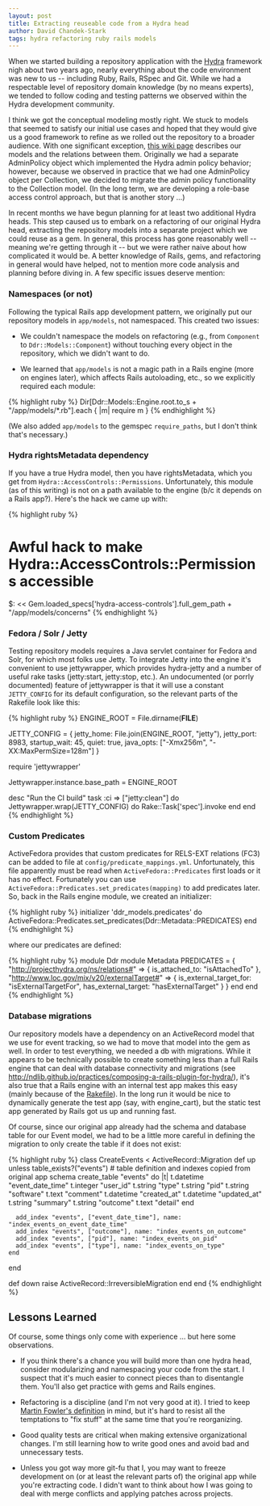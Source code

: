 ```yaml
---
layout: post
title: Extracting reuseable code from a Hydra head
author: David Chandek-Stark
tags: hydra refactoring ruby rails models
---
```


When we started building a repository application with the [Hydra](http://projecthydra.org) framework nigh about two years ago, nearly everything about the code environment was new to us -- including Ruby, Rails, RSpec and Git.  While we had a respectable level of repository domain knowledge (by no means experts), we tended to follow coding and testing patterns we observed within the Hydra development community.

I think we got the conceptual modeling mostly right.  We stuck to models that seemed to satisfy our initial use cases and hoped that they would give us a good framework to refine as we rolled out the repository to a broader audience.  With one significant exception, [this wiki page](https://github.com/duke-libraries/ddr-models/wiki/Repository-Models-1.0) describes our models and the relations between them.  Originally we had a separate AdminPolicy object which implemented the Hydra admin policy behavior; however, because we observed in practice that we had one AdminPolicy object per Collection, we decided to migrate the admin policy functionality to the Collection model.  (In the long term, we are developing a role-base access control approach, but that is another story ...)

In recent months we have begun planning for at least two additional Hydra heads.  This step caused us to embark on a refactoring of our original Hydra head, extracting the repository models into a separate project which we could reuse as a gem.  In general, this process has gone reasonably well -- meaning we're getting through it -- but we were rather naive about how complicated it would be.  A better knowledge of Rails, gems, and refactoring in general would have helped, not to mention more code analysis and planning before diving in.  A few specific issues deserve mention:

### Namespaces (or not)

Following the typical Rails app development pattern, we originally put our repository models in `app/models`, not namespaced.  This created two issues:

- We couldn't namespace the models on refactoring (e.g., from `Component` to `Ddr::Models::Component`) without touching every object in the repository, which we didn't want to do.

- We learned that `app/models` is not a magic path in a Rails engine (more on engines later), which affects Rails autoloading, etc., so we explicitly required each module:

{% highlight ruby %}
Dir[Ddr::Models::Engine.root.to_s + "/app/models/*.rb"].each { |m| require m }
{% endhighlight %}

(We also added `app/models` to the gemspec `require_paths`, but I don't think that's necessary.)

### Hydra rightsMetadata dependency

If you have a true Hydra model, then you have rightsMetadata, which you get from `Hydra::AccessControls::Permissions`.  Unfortunately, this module (as of this writing) is not on a path available to the engine (b/c it depends on a Rails app?).  Here's the hack we came up with:

{% highlight ruby %}
# Awful hack to make Hydra::AccessControls::Permissions accessible
$: << Gem.loaded_specs['hydra-access-controls'].full_gem_path + "/app/models/concerns"
{% endhighlight %}

### Fedora / Solr / Jetty

Testing repository models requires a Java servlet container for Fedora and Solr, for which most folks use Jetty.  To integrate Jetty into the engine it's convenient to use jettywrapper, which provides hydra-jetty and a number of useful rake tasks (jetty:start, jetty:stop, etc.).  An undocumented (or porrly documented) feature of jettywrapper is that it will use a constant `JETTY_CONFIG` for its default configuration, so the relevant parts of the Rakefile look like this:

{% highlight ruby %}
ENGINE_ROOT = File.dirname(__FILE__)

JETTY_CONFIG = { 
  jetty_home: File.join(ENGINE_ROOT, "jetty"),
  jetty_port: 8983,
  startup_wait: 45,
  quiet: true,
  java_opts: ["-Xmx256m", "-XX:MaxPermSize=128m"]
}

require 'jettywrapper'

Jettywrapper.instance.base_path = ENGINE_ROOT

desc "Run the CI build"
task :ci => ["jetty:clean"] do
  Jettywrapper.wrap(JETTY_CONFIG) do
    Rake::Task['spec'].invoke
  end
end
{% endhighlight %}

### Custom Predicates

ActiveFedora provides that custom predicates for RELS-EXT relations (FC3) can be added to file at `config/predicate_mappings.yml`.  Unfortunately, this file apparently must be read when `ActiveFedora::Predicates` first loads or it has no effect.  Fortunately you can use `ActiveFedora::Predicates.set_predicates(mapping)` to add predicates later.  So, back in the Rails engine module, we created an initializer:

{% highlight ruby %}
initializer 'ddr_models.predicates' do
  ActiveFedora::Predicates.set_predicates(Ddr::Metadata::PREDICATES)
end
{% endhighlight %}

where our predicates are defined:

{% highlight ruby %}
module Ddr
  module Metadata
    PREDICATES = {
      "http://projecthydra.org/ns/relations#" => {
        is_attached_to: "isAttachedTo"
      },
      "http://www.loc.gov/mix/v20/externalTarget#" => {
        is_external_target_for: "isExternalTargetFor",
        has_external_target: "hasExternalTarget"
      }
    }
  end
end
{% endhighlight %}

### Database migrations

Our repository models have a dependency on an ActiveRecord model that we use for event tracking, so we had to move that model into the gem as well.  In order to test everything, we needed a db with migrations.  While it appears to be technically possible to create something less than a full Rails engine that can deal with database connectivity and migrations (see http://ndlib.github.io/practices/composing-a-rails-plugin-for-hydra/), it's also true that a Rails engine with an internal test app makes this easy (mainly because of the [Rakefile](https://github.com/rails/rails/blob/master/railties/lib/rails/tasks/engine.rake)).  In the long run it would be nice to dynamically generate the test app (say, with engine_cart), but the static test app generated by Rails got us up and running fast.

Of course, since our original app already had the schema and database table for our Event model, we had to be a little more careful in defining the migration to only create the table if it does not exist:

{% highlight ruby %}
class CreateEvents < ActiveRecord::Migration
  def up
    unless table_exists?("events")
      # table definition and indexes copied from original app schema
      create_table "events" do |t|
        t.datetime "event_date_time"
        t.integer  "user_id"
        t.string   "type"
        t.string   "pid"
        t.string   "software"
        t.text     "comment"
        t.datetime "created_at"
        t.datetime "updated_at"
        t.string   "summary"
        t.string   "outcome"
        t.text     "detail"
      end

      add_index "events", ["event_date_time"], name: "index_events_on_event_date_time"
      add_index "events", ["outcome"], name: "index_events_on_outcome"
      add_index "events", ["pid"], name: "index_events_on_pid"
      add_index "events", ["type"], name: "index_events_on_type"
    end
  end

  def down
    raise ActiveRecord::IrreversibleMigration
  end
end
{% endhighlight %}

## Lessons Learned

Of course, some things only come with experience ... but here some observations.

- If you think there's a chance you will build more than one hydra head, consider modularizing and namespacing your code from the start.  I suspect that it's much easier to connect pieces than to disentangle them.  You'll also get practice with gems and Rails engines.

- Refactoring is a discipline (and I'm not very good at it).  I tried to keep [Martin Fowler's definition](http://refactoring.com/) in mind, but it's hard to resist all the temptations to "fix stuff" at the same time that you're reorganizing.

- Good quality tests are critical when making extensive organizational changes.  I'm still learning how to write good ones and avoid bad and unnecessary tests.

- Unless you got way more git-fu that I, you may want to freeze development on (or at least the relevant parts of) the original app while you're extracting code.  I didn't want to think about how I was going to deal with merge conflicts and applying patches across projects.
